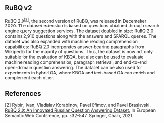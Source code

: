 
## RuBQ v2

RuBQ 2.0<sup>[[2]](#myfootnote2)</sup>, the second version of RuBQ, was released in Decemeber 2020. The dataset extension is based on questions obtained through search engine query suggestion services. The dataset doubled in size: RuBQ 2.0 contains 2,910 questions 
along with the answers and SPARQL queries. The dataset was also expanded with machine reading comprehension capabilities: RuBQ 2.0 incorporates answer-bearing paragraphs from Wikipedia for the majority of questions. Thus, 
the dataset is now not only suitable for the evaluation of KBQA, but also can be used to evaluate machine reading comprehension, paragraph retrieval, and end-to-end open-domain question answering. The dataset can be also 
used for experiments in hybrid QA, where KBQA and text-based QA can enrich and complement each other.

## References
<a name="myfootnote2">[2]</a> Rybin, Ivan, Vladislav Korablinov, Pavel Efimov, and Pavel Braslavski. [RuBQ 2.0: An Innovated Russian Question Answering Dataset.](https://link.springer.com/chapter/10.1007/978-3-030-77385-4_32) In European Semantic Web Conference, pp. 532-547. Springer, Cham, 2021.